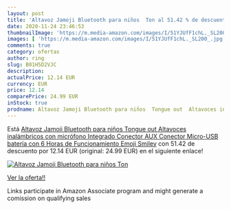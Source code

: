 ```yaml
---
layout: post
title: 'Altavoz Jamoji Bluetooth para niños  Ton al 51.42 % de descuento'
date: 2020-11-24 23:46:53
thumbnailImage: 'https://m.media-amazon.com/images/I/51YJUfF1chL._SL200_.jpg'
images: [ 'https://m.media-amazon.com/images/I/51YJUfF1chL._SL200_.jpg' ]
comments: true
category: ofertas
author: ring
slug: B01H5D2VJC
description:
actualPrice: 12.14 EUR
currency: EUR
price: 12.14
comparePrice: 24.99 EUR
inStock: true
prodname: Altavoz Jamoji Bluetooth para niños  Tongue out  Altavoces inalámbricos con micrófono Integrado  Conector AUX  Conector Micro-USB  batería con 6 Horas de Funcionamiento  Emoji  Smiley
---
```


Está [Altavoz Jamoji Bluetooth para niños  Tongue out  Altavoces inalámbricos con micrófono Integrado  Conector AUX  Conector Micro-USB  batería con 6 Horas de Funcionamiento  Emoji  Smiley](https://www.amazon.es/dp/B01H5D2VJC/?tag=tolees-21) con 51.42 de descuento por 12.14 EUR (original: 24.99 EUR) en el siguiente enlace!

[![Altavoz Jamoji Bluetooth para niños  Ton](https://m.media-amazon.com/images/I/51YJUfF1chL._SL200_.jpg)](https://www.amazon.es/dp/B01H5D2VJC/?tag=tolees-21)

[Ver la oferta!!](https://www.amazon.es/dp/B01H5D2VJC/?tag=tolees-21)

Links participate in Amazon Associate program and might generate a comission on qualifying sales


